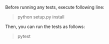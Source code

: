 Before running any tests, execute following line:
> python setup.py install

Then, you can run the tests as follows:
> pytest